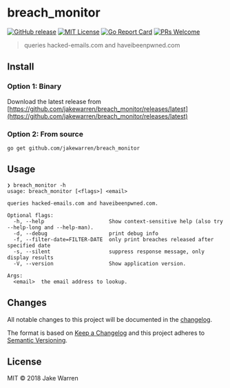 # breach_monitor
[![GitHub release](http://img.shields.io/github/release/jakewarren/breach_monitor.svg?style=flat-square)](https://github.com/jakewarren/breach_monitor/releases])
[![MIT License](http://img.shields.io/badge/license-MIT-blue.svg?style=flat-square)](https://github.com/jakewarren/breach_monitor/blob/master/LICENSE)
[![Go Report Card](https://goreportcard.com/badge/github.com/jakewarren/breach_monitor)](https://goreportcard.com/report/github.com/jakewarren/breach_monitor)
[![PRs Welcome](https://img.shields.io/badge/PRs-welcome-brightgreen.svg?style=shields)](http://makeapullrequest.com)
> queries hacked-emails.com and haveibeenpwned.com
## Install
### Option 1: Binary

Download the latest release from [https://github.com/jakewarren/breach_monitor/releases/latest](https://github.com/jakewarren/breach_monitor/releases/latest)

### Option 2: From source

```
go get github.com/jakewarren/breach_monitor
```

## Usage
```
❯ breach_monitor -h
usage: breach_monitor [<flags>] <email>

queries hacked-emails.com and haveibeenpwned.com.

Optional flags:
  -h, --help                     Show context-sensitive help (also try --help-long and --help-man).
  -d, --debug                    print debug info
  -f, --filter-date=FILTER-DATE  only print breaches released after specified date
  -s, --silent                   suppress response message, only display results
  -V, --version                  Show application version.

Args:
  <email>  the email address to lookup.
```
## Changes

All notable changes to this project will be documented in the [changelog].

The format is based on [Keep a Changelog](http://keepachangelog.com/) and this project adheres to [Semantic Versioning](http://semver.org/).

## License

MIT © 2018 Jake Warren

[changelog]: https://github.com/jakewarren/breach_monitor/blob/master/CHANGELOG.md
